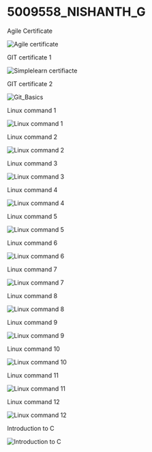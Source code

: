 # 5009558_NISHANTH_G

Agile Certificate

![Agile certificate](SDLC/Agile_certificate.png)

GIT certificate 1

![Simplelearn certifiacte](GIT/GIT-1.png)

GIT certificate 2

![Git_Basics](GIT/GIT_Basics.png)

Linux command 1

![Linux command 1](LINUX/Linux%20command%201.png)

Linux command 2

![Linux command 2](LINUX/Linux%20command%202.png)

Linux command 3

![Linux command 3](LINUX/Linux%20command%203.png)

Linux command 4

![Linux command 4](LINUX/Linux%20command%204.png)

Linux command 5

![Linux command 5](LINUX/Linux%20command%205.png)

Linux command 6

![Linux command 6](LINUX/Linux%20command%206.png)

Linux command 7

![Linux command 7](LINUX/Linux%20command%207.png)

Linux command 8

![Linux command 8](LINUX/Linux%20command%208.png)

Linux command 9

![Linux command 9](LINUX/Linux%20command%209.png)

Linux command 10

![Linux command 10](LINUX/Linux%20command%2010.png)

Linux command 11

![Linux command 11](LINUX/Linux%20command%2011.png)

Linux command 12

![Linux command 12](LINUX/Linux%20command%20%2012.png)

Introduction to C

![Introduction to C](C/Introduction%20to%20C.jpg)







